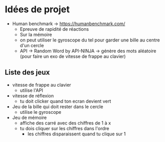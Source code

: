 # Idées de projet 

- Human benchmark -> https://humanbenchmark.com/
    - Epreuve de rapidité de réactions
    - Sur la mémoire
    - on peut utiliser le gyroscope du tel pour garder une bille au centre d'un cercle
    - API -> Random Word by API-NINJA -> génère des mots aléatoire (pour faire un exo de vitesse de frappe au clavier)
## Liste des jeux
- vitesse de frappe au clavier
    - utilise l'API
- vitesse de réflexion
    - tu doit clicker quand ton ecran devient vert
- Jeu de la bille qui doit rester dans le cercle
    - utilise le gyroscope
- Jeu de mémoire
    - affiche des carré avec des chiffres de 1 à x
    - tu dois cliquer sur les chiffres dans l'ordre
        - les chiffres disparaissent quand tu clique sur 1